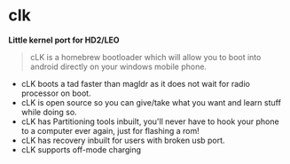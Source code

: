 # clk
**Little kernel port for HD2/LEO**

>cLK is a homebrew bootloader which will allow you to boot into android directly on your windows mobile phone.

- cLK boots a tad faster than magldr as it does not wait for radio processor on boot.
- cLK is open source so you can give/take what you want and learn stuff while doing so.
- cLK has Partitioning tools inbuilt, you'll never have to hook your phone to a computer ever again, just for flashing a rom!
- cLK has recovery inbuilt for users with broken usb port.
- cLK supports off-mode charging
